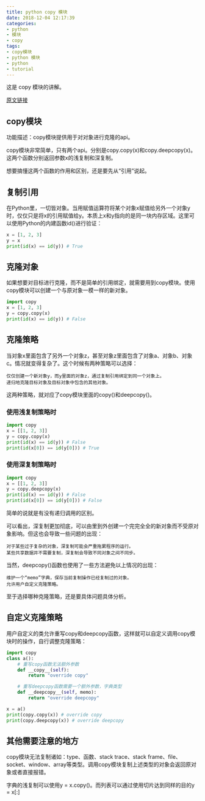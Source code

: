 ```yaml
---
title: python copy 模块
date: 2018-12-04 12:17:39
categories:
- python
- 模块
- copy
tags:
- copy模块
- python 模块
- python
- tutorial
---
```

这是 copy 模块的讲解。 

<!-- more -->

[原文链接](https://blog.csdn.net/jy692405180/article/details/60881571)

## copy模块

功能描述：copy模块提供用于对对象进行克隆的api。

copy模块非常简单，只有两个api。分别是copy.copy(x)和copy.deepcopy(x)。这两个函数分别返回参数x的浅复制和深复制。

想要搞懂这两个函数的作用和区别，还是要先从“引用”说起。

## 复制引用

在Python里，一切皆对象。当用赋值运算符将某个对象x赋值给另外一个对象y时，仅仅只是将x的引用赋值给y。本质上x和y指向的是同一块内存区域。这里可以使用Python的内建函数id()进行验证：

```python
x = [1, 2, 3]
y = x
print(id(x) == id(y)) # True
```

##  克隆对象

如果想要对目标进行克隆，而不是简单的引用绑定，就需要用到copy模块。使用copy模块可以创建一个与原对象一模一样的新对象。

```python
import copy
x = [1, 2, 3]
y = copy.copy(x)
print(id(x) == id(y)) # False
```

## 克隆策略

当对象x里面包含了另外一个对象z，甚至对象z里面包含了对象a、对象b、对象c。情况就变得复杂了。这个时候有两种策略可以选择：

	仅仅创建一个新对象y，而y里面的对象z，通过复制引用绑定到同一个对象上。
	递归地克隆目标对象及目标对象中包含的其他对象。
	
这两种策略，就对应了copy模块里面的copy()和deepcopy()。

### 使用浅复制策略时

```python
import copy
x = [[1, 2, 3]]
y = copy.copy(x)
print(id(x) == id(y)) # False
print(id(x[0]) == id(y[0])) # True
```

### 使用深复制策略时

```python
import copy
x = [[1, 2, 3]]
y = copy.deepcopy(x)
print(id(x) == id(y)) # False
print(id(x[0]) == id(y[0])) # False
```

简单的说就是有没有递归调用的区别。

可以看出，深复制更加彻底，可以由里到外创建一个完完全全的新对象而不受原对象影响。但这也会导致一些问题的出现：

	对于某些过于复杂的对象，深复制可能会严重拖累程序的运行。
	某些共享数据并不需要复制，深复制会导致不同对象之间不同步。
	
当然，deepcopy()函数也使用了一些方法避免以上情况的出现：

	维护一个“memo”字典，保存当前复制操作已经复制过的对象。
	允许用户自定义克隆策略。
	
至于选择哪种克隆策略，还是要具体问题具体分析。

## 自定义克隆策略

用户自定义的类允许重写copy和deepcopy函数，这样就可以自定义调用copy模块时的操作，自行调整克隆策略：

```python
import copy
class a():
    # 重写copy函数无法额外参数
    def __copy__(self):
        return "override copy"

    # 重写deepcopy函数需要一个额外参数，字典类型
    def __deepcopy__(self, memo):
        return "override deepcopy"

x = a()
print(copy.copy(x)) # override copy
print(copy.deepcopy(x)) # override deepcopy
```

## 其他需要注意的地方

copy模块无法复制诸如：type、函数、stack trace、stack frame、file、socket、window、array等类型。调用copy模块复制上述类型的对象会返回原对象或者直接报错。

字典的浅复制可以使用y = x.copy()。而列表可以通过使用切片达到同样的目的y = x[:]


